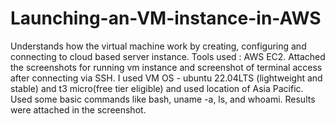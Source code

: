 # Launching-an-VM-instance-in-AWS
Understands how the virtual machine work by creating, configuring and connecting to cloud based server instance. Tools used : AWS EC2.
Attached the screenshots for running vm instance and screenshot of terminal access after connecting via SSH.
I used VM OS - ubuntu 22.04LTS (lightweight and stable) and t3 micro(free tier eligible) and used location of Asia Pacific.
Used some basic commands like bash, uname -a, ls, and whoami.
Results were attached in the screenshot.

